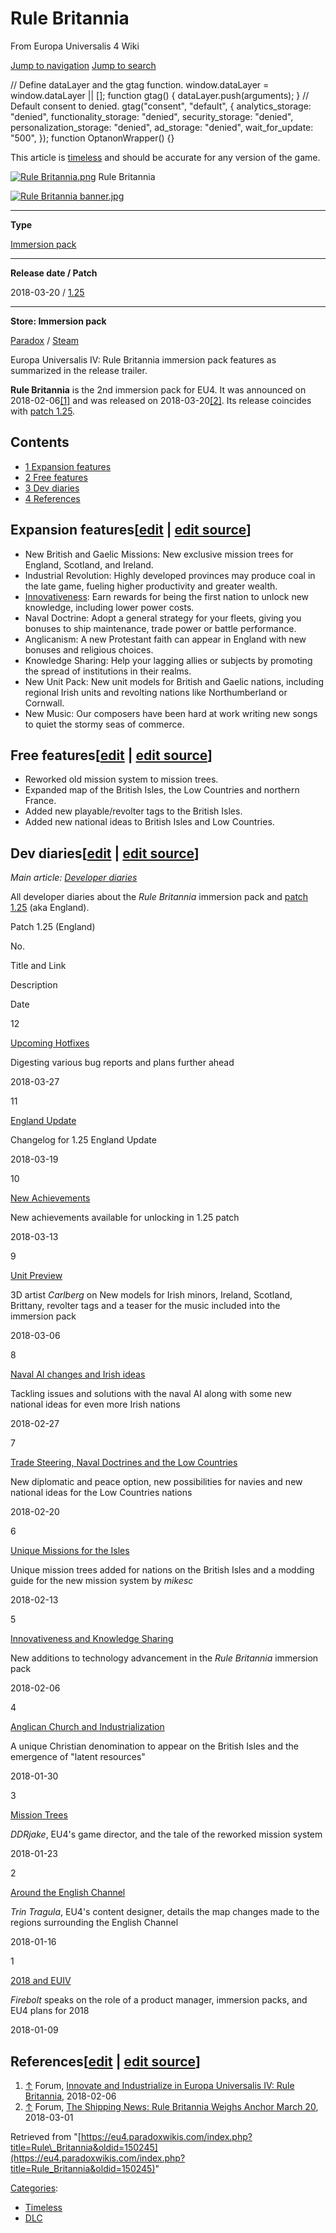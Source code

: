 Rule Britannia
==============

From Europa Universalis 4 Wiki

[Jump to navigation](#mw-sidebar-button) [Jump to search](#searchInput)

// Define dataLayer and the gtag function. window.dataLayer = window.dataLayer || \[\]; function gtag() { dataLayer.push(arguments); } // Default consent to denied. gtag("consent", "default", { analytics\_storage: "denied", functionality\_storage: "denied", security\_storage: "denied", personalization\_storage: "denied", ad\_storage: "denied", wait\_for\_update: "500", }); function OptanonWrapper() {}

This article is [timeless](/Category:Timeless "Category:Timeless") and should be accurate for any version of the game.

[![Rule Britannia.png](/images/thumb/5/5a/Rule_Britannia.png/28px-Rule_Britannia.png)](/Rule_Britannia "Rule Britannia") Rule Britannia

[![Rule Britannia banner.jpg](/images/thumb/2/2c/Rule_Britannia_banner.jpg/330px-Rule_Britannia_banner.jpg)](/File:Rule_Britannia_banner.jpg)

* * *

**Type**

[Immersion pack](/Downloadable_content#Rule_Britannia "Downloadable content")

* * *

**Release date / Patch**

2018-03-20 / [1.25](/Patch_1.25 "Patch 1.25")

* * *

**Store: Immersion pack**

[Paradox](https://www.paradoxplaza.com/europa-universalis-iv-rule-britannia/EUEU04ESK0000051.html?utm_source=pdxwiki-owned&utm_medium=social-owned&utm_content=link&utm_campaign=eu_20201020_past) / [Steam](https://store.steampowered.com/app/760070/?utm_source=pdxwiki-owned&utm_medium=social-owned&utm_content=link&utm_campaign=eu_20201020_ste)

Europa Universalis IV: Rule Britannia immersion pack features as summarized in the release trailer.

**Rule Britannia** is the 2nd immersion pack for EU4. It was announced on 2018-02-06[\[1\]](#cite_note-1) and was released on 2018-03-20[\[2\]](#cite_note-2). Its release coincides with [patch 1.25](/Patch_1.25 "Patch 1.25").

Contents
--------

*   [1 Expansion features](#Expansion_features)
*   [2 Free features](#Free_features)
*   [3 Dev diaries](#Dev_diaries)
*   [4 References](#References)

Expansion features\[[edit](/index.php?title=Rule_Britannia&veaction=edit&section=1 "Edit section: Expansion features") | [edit source](/index.php?title=Rule_Britannia&action=edit&section=1 "Edit section: Expansion features")\]
----------------------------------------------------------------------------------------------------------------------------------------------------------------------------------------------------------------------------------

*   New British and Gaelic Missions: New exclusive mission trees for England, Scotland, and Ireland.
*   Industrial Revolution: Highly developed provinces may produce coal in the late game, fueling higher productivity and greater wealth.
*   [Innovativeness](/Innovativeness "Innovativeness"): Earn rewards for being the first nation to unlock new knowledge, including lower power costs.
*   Naval Doctrine: Adopt a general strategy for your fleets, giving you bonuses to ship maintenance, trade power or battle performance.
*   Anglicanism: A new Protestant faith can appear in England with new bonuses and religious choices.
*   Knowledge Sharing: Help your lagging allies or subjects by promoting the spread of institutions in their realms.
*   New Unit Pack: New unit models for British and Gaelic nations, including regional Irish units and revolting nations like Northumberland or Cornwall.
*   New Music: Our composers have been hard at work writing new songs to quiet the stormy seas of commerce.

Free features\[[edit](/index.php?title=Rule_Britannia&veaction=edit&section=2 "Edit section: Free features") | [edit source](/index.php?title=Rule_Britannia&action=edit&section=2 "Edit section: Free features")\]
-------------------------------------------------------------------------------------------------------------------------------------------------------------------------------------------------------------------

*   Reworked old mission system to mission trees.
*   Expanded map of the British Isles, the Low Countries and northern France.
*   Added new playable/revolter tags to the British Isles.
*   Added new national ideas to British Isles and Low Countries.

Dev diaries\[[edit](/index.php?title=Rule_Britannia&veaction=edit&section=3 "Edit section: Dev diaries") | [edit source](/index.php?title=Rule_Britannia&action=edit&section=3 "Edit section: Dev diaries")\]
-------------------------------------------------------------------------------------------------------------------------------------------------------------------------------------------------------------

_Main article: [Developer diaries](/Developer_diaries "Developer diaries")_  

All developer diaries about the _Rule Britannia_ immersion pack and [patch 1.25](/Patch_1.25 "Patch 1.25") (aka England).

Patch 1.25 (England)

No.

Title and Link

Description

Date

12

[Upcoming Hotfixes](https://forum.paradoxplaza.com/forum/index.php?threads/1084305 "forum:1084305")

Digesting various bug reports and plans further ahead

2018-03-27

11

[England Update](https://forum.paradoxplaza.com/forum/index.php?threads/1080437 "forum:1080437")

Changelog for 1.25 England Update

2018-03-19

10

[New Achievements](https://forum.paradoxplaza.com/forum/index.php?threads/1078794 "forum:1078794")

New achievements available for unlocking in 1.25 patch

2018-03-13

9

[Unit Preview](https://forum.paradoxplaza.com/forum/index.php?threads/1075765 "forum:1075765")

3D artist _Carlberg_ on New models for Irish minors, Ireland, Scotland, Brittany, revolter tags and a teaser for the music included into the immersion pack

2018-03-06

8

[Naval AI changes and Irish ideas](https://forum.paradoxplaza.com/forum/index.php?threads/1071398 "forum:1071398")

Tackling issues and solutions with the naval AI along with some new national ideas for even more Irish nations

2018-02-27

7

[Trade Steering, Naval Doctrines and the Low Countries](https://forum.paradoxplaza.com/forum/index.php?threads/1070412 "forum:1070412")

New diplomatic and peace option, new possibilities for navies and new national ideas for the Low Countries nations

2018-02-20

6

[Unique Missions for the Isles](https://forum.paradoxplaza.com/forum/index.php?threads/1069383 "forum:1069383")

Unique mission trees added for nations on the British Isles and a modding guide for the new mission system by _mikesc_

2018-02-13

5

[Innovativeness and Knowledge Sharing](https://forum.paradoxplaza.com/forum/index.php?threads/1068364 "forum:1068364")

New additions to technology advancement in the _Rule Britannia_ immersion pack

2018-02-06

4

[Anglican Church and Industrialization](https://forum.paradoxplaza.com/forum/index.php?threads/1067260 "forum:1067260")

A unique Christian denomination to appear on the British Isles and the emergence of "latent resources"

2018-01-30

3

[Mission Trees](https://forum.paradoxplaza.com/forum/index.php?threads/1066296 "forum:1066296")

_DDRjake_, EU4's game director, and the tale of the reworked mission system

2018-01-23

2

[Around the English Channel](https://forum.paradoxplaza.com/forum/index.php?threads/1065283 "forum:1065283")

_Trin Tragula_, EU4's content designer, details the map changes made to the regions surrounding the English Channel

2018-01-16

1

[2018 and EUIV](https://forum.paradoxplaza.com/forum/index.php?threads/1064278 "forum:1064278")

_Firebolt_ speaks on the role of a product manager, immersion packs, and EU4 plans for 2018

2018-01-09

References\[[edit](/index.php?title=Rule_Britannia&veaction=edit&section=4 "Edit section: References") | [edit source](/index.php?title=Rule_Britannia&action=edit&section=4 "Edit section: References")\]
----------------------------------------------------------------------------------------------------------------------------------------------------------------------------------------------------------

1.  [↑](#cite_ref-1 "Jump up") Forum, [Innovate and Industrialize in Europa Universalis IV: Rule Britannia](https://forum.paradoxplaza.com/forum/index.php?threads/1068498 "forum:1068498"), 2018-02-06
2.  [↑](#cite_ref-2 "Jump up") Forum, [The Shipping News: Rule Britannia Weighs Anchor March 20](https://forum.paradoxplaza.com/forum/index.php?threads/1074220 "forum:1074220"), 2018-03-01

Retrieved from "[https://eu4.paradoxwikis.com/index.php?title=Rule\_Britannia&oldid=150245](https://eu4.paradoxwikis.com/index.php?title=Rule_Britannia&oldid=150245)"

[Categories](/Special:Categories "Special:Categories"):

*   [Timeless](/Category:Timeless "Category:Timeless")
*   [DLC](/Category:DLC "Category:DLC")